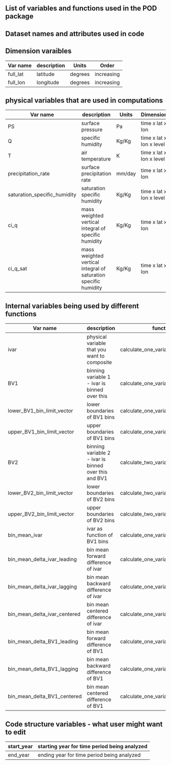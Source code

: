 ## List of variables and functions used in the POD package

## Dataset names and attributes used in code


## Dimension varaibles

| Var name | description | Units | Order |
| ---------| ----------- | ----- | ----- |
| full_lat | latitude | degrees | increasing |
| full_lon | longitude | degrees | increasing |


## physical variables that are used in computations

| Var name | description | Units | Dimensions |
| -------- | ----------- | ----- | ---------- |
| PS | surface pressure | Pa | time x lat x lon |
| Q | specific humidity | Kg/Kg | time x lat x lon x level |
| T | air temperature | K | time x lat x lon x level |
| precipitation_rate | surface precipitation rate  | mm/day | time x lat x lon |
| saturation_specific_humidity | saturation specific humidity | Kg/Kg | time x lat x lon x level |
| ci_q | mass weighted vertical integral of specific humidity | Kg/Kg | time x lat x lon |
| ci_q_sat | mass weighted vertical integral of saturation specific humidity | Kg/Kg | time x lat x lon |




## Internal variables being used by different functions

| Var name | description | functions that use it |
| -------- | ----------- | --------------------- |
| ivar | physical variable that you want to composite | calculate_one_variable_binned_ivar_comopsites |
| BV1 | binning variable 1 - ivar is binned over this | calculate_one_variable_binned_ivar_comopsites |
| lower_BV1_bin_limit_vector | lower boundaries of BV1 bins | calculate_one_variable_binned_ivar_comopsites |
| upper_BV1_bin_limit_vector | upper boundaries of BV1 bins | calculate_one_variable_binned_ivar_comopsites |
| BV2 | binning variable 2 - ivar is binned over this and BV1 | calculate_two_variable_binned_ivar_comopsites |
| lower_BV2_bin_limit_vector | lower boundaries of BV2 bins | calculate_two_variable_binned_ivar_comopsites |
| upper_BV2_bin_limit_vector | upper boundaries of BV2 bins | calculate_two_variable_binned_ivar_comopsites |
| bin_mean_ivar | ivar as function of BV1 bins | calculate_one_variable_binned_ivar_comopsites |
| bin_mean_delta_ivar_leading | bin mean forward difference of ivar | calculate_one_variable_binned_ivar_comopsites |
| bin_mean_delta_ivar_lagging | bin mean backward difference of ivar | calculate_one_variable_binned_ivar_comopsites |
| bin_mean_delta_ivar_centered | bin mean centered difference of ivar | calculate_one_variable_binned_ivar_comopsites |
| bin_mean_delta_BV1_leading | bin mean forward difference of BV1 | calculate_one_variable_binned_ivar_comopsites |
| bin_mean_delta_BV1_lagging | bin mean backward difference of BV1 | calculate_one_variable_binned_ivar_comopsites |
| bin_mean_delta_BV1_centered | bin mean centered difference of BV1 | calculate_one_variable_binned_ivar_comopsites |




## Code structure variables - what user might want to edit

| start_year | starting year for time period being analyzed |
| ---------- | -------------------------------------------- |
| end_year | ending year for time period being analyzed |
